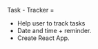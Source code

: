 Task - Tracker =
 
-   Help user to track tasks
-   Date and time + reminder.
-   Create React App.





